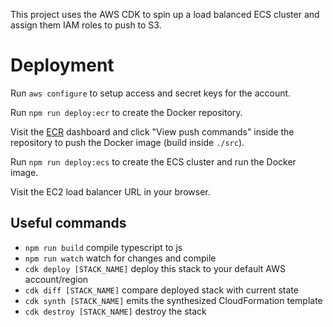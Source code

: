 This project uses the AWS CDK to spin up a load balanced ECS cluster and assign them IAM roles to push to S3.

# Deployment

Run `aws configure` to setup access and secret keys for the account.

Run `npm run deploy:ecr` to create the Docker repository.

Visit the [ECR](https://us-east-1.console.aws.amazon.com/ecr/repositories?region=us-east-1) dashboard and click "View push commands" inside the repository to push the Docker image (build inside `./src`).

Run `npm run deploy:ecs` to create the ECS cluster and run the Docker image.

Visit the EC2 load balancer URL in your browser.

## Useful commands

 * `npm run build`   compile typescript to js
 * `npm run watch`   watch for changes and compile
 * `cdk deploy [STACK_NAME]`      deploy this stack to your default AWS account/region
 * `cdk diff [STACK_NAME]`        compare deployed stack with current state
 * `cdk synth [STACK_NAME]`       emits the synthesized CloudFormation template
 * `cdk destroy [STACK_NAME]`       destroy the stack